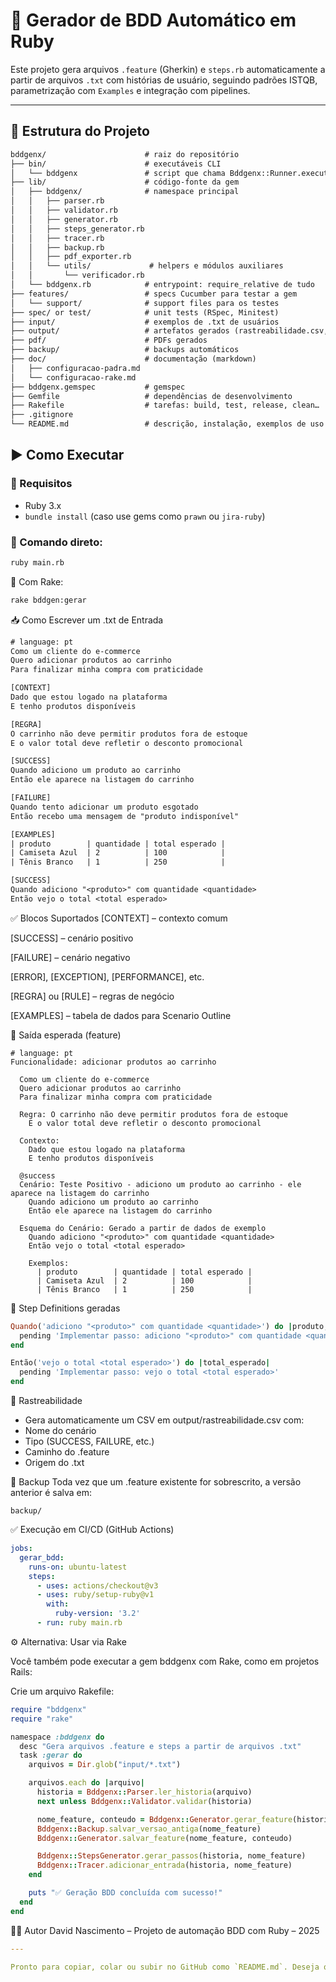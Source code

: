 # 🧪 Gerador de BDD Automático em Ruby

Este projeto gera arquivos `.feature` (Gherkin) e `steps.rb` automaticamente a partir de arquivos `.txt` com histórias de usuário, seguindo padrões ISTQB, parametrização com `Examples` e integração com pipelines.

---

## 📂 Estrutura do Projeto
```txt
bddgenx/                      # raiz do repositório
├── bin/                      # executáveis CLI
│   └── bddgenx               # script que chama Bddgenx::Runner.executar
├── lib/                      # código-fonte da gem
│   ├── bddgenx/              # namespace principal
│   │   ├── parser.rb
│   │   ├── validator.rb
│   │   ├── generator.rb
│   │   ├── steps_generator.rb
│   │   ├── tracer.rb
│   │   ├── backup.rb
│   │   ├── pdf_exporter.rb
│   │   └── utils/             # helpers e módulos auxiliares
│   │       └── verificador.rb
│   └── bddgenx.rb            # entrypoint: require_relative de tudo
├── features/                 # specs Cucumber para testar a gem
│   └── support/              # support files para os testes
├── spec/ or test/            # unit tests (RSpec, Minitest)
├── input/                    # exemplos de .txt de usuários
├── output/                   # artefatos gerados (rastreabilidade.csv, etc.)
├── pdf/                      # PDFs gerados
├── backup/                   # backups automáticos
├── doc/                      # documentação (markdown)
│   ├── configuracao-padra.md
│   └── configuracao-rake.md
├── bddgenx.gemspec           # gemspec
├── Gemfile                   # dependências de desenvolvimento
├── Rakefile                  # tarefas: build, test, release, clean…
├── .gitignore
└── README.md                 # descrição, instalação, exemplos de uso

```
## ▶️ Como Executar

### 🔧 Requisitos
- Ruby 3.x
- `bundle install` (caso use gems como `prawn` ou `jira-ruby`)

### 🏁 Comando direto:

```bash
ruby main.rb
```

🧱 Com Rake:
```bash
rake bddgen:gerar
```

📥 Como Escrever um .txt de Entrada
```txt
# language: pt
Como um cliente do e-commerce
Quero adicionar produtos ao carrinho
Para finalizar minha compra com praticidade

[CONTEXT]
Dado que estou logado na plataforma
E tenho produtos disponíveis

[REGRA]
O carrinho não deve permitir produtos fora de estoque
E o valor total deve refletir o desconto promocional

[SUCCESS]
Quando adiciono um produto ao carrinho
Então ele aparece na listagem do carrinho

[FAILURE]
Quando tento adicionar um produto esgotado
Então recebo uma mensagem de "produto indisponível"

[EXAMPLES]
| produto        | quantidade | total esperado |
| Camiseta Azul  | 2          | 100            |
| Tênis Branco   | 1          | 250            |

[SUCCESS]
Quando adiciono "<produto>" com quantidade <quantidade>
Então vejo o total <total esperado>
```
✅ Blocos Suportados
[CONTEXT] – contexto comum

[SUCCESS] – cenário positivo

[FAILURE] – cenário negativo

[ERROR], [EXCEPTION], [PERFORMANCE], etc.

[REGRA] ou [RULE] – regras de negócio

[EXAMPLES] – tabela de dados para Scenario Outline

🧠 Saída esperada (feature)
```gherkin
# language: pt
Funcionalidade: adicionar produtos ao carrinho

  Como um cliente do e-commerce
  Quero adicionar produtos ao carrinho
  Para finalizar minha compra com praticidade

  Regra: O carrinho não deve permitir produtos fora de estoque
    E o valor total deve refletir o desconto promocional

  Contexto:
    Dado que estou logado na plataforma
    E tenho produtos disponíveis

  @success
  Cenário: Teste Positivo - adiciono um produto ao carrinho - ele aparece na listagem do carrinho
    Quando adiciono um produto ao carrinho
    Então ele aparece na listagem do carrinho

  Esquema do Cenário: Gerado a partir de dados de exemplo
    Quando adiciono "<produto>" com quantidade <quantidade>
    Então vejo o total <total esperado>

    Exemplos:
      | produto        | quantidade | total esperado |
      | Camiseta Azul  | 2          | 100            |
      | Tênis Branco   | 1          | 250            |
```

🧩 Step Definitions geradas
```ruby
Quando('adiciono "<produto>" com quantidade <quantidade>') do |produto, quantidade|
  pending 'Implementar passo: adiciono "<produto>" com quantidade <quantidade>'
end

Então('vejo o total <total esperado>') do |total_esperado|
  pending 'Implementar passo: vejo o total <total esperado>'
end
```
🧾 Rastreabilidade
- Gera automaticamente um CSV em output/rastreabilidade.csv com:
- Nome do cenário
- Tipo (SUCCESS, FAILURE, etc.)
- Caminho do .feature
- Origem do .txt

🔄 Backup
Toda vez que um .feature existente for sobrescrito, a versão anterior é salva em:
```
backup/
```
✅ Execução em CI/CD (GitHub Actions)
```yaml
jobs:
  gerar_bdd:
    runs-on: ubuntu-latest
    steps:
      - uses: actions/checkout@v3
      - uses: ruby/setup-ruby@v1
        with:
          ruby-version: '3.2'
      - run: ruby main.rb
```
⚙️ Alternativa: Usar via Rake

Você também pode executar a gem bddgenx com Rake, como em projetos Rails:

Crie um arquivo Rakefile:
```ruby
require "bddgenx"
require "rake"

namespace :bddgenx do
  desc "Gera arquivos .feature e steps a partir de arquivos .txt"
  task :gerar do
    arquivos = Dir.glob("input/*.txt")

    arquivos.each do |arquivo|
      historia = Bddgenx::Parser.ler_historia(arquivo)
      next unless Bddgenx::Validator.validar(historia)

      nome_feature, conteudo = Bddgenx::Generator.gerar_feature(historia)
      Bddgenx::Backup.salvar_versao_antiga(nome_feature)
      Bddgenx::Generator.salvar_feature(nome_feature, conteudo)

      Bddgenx::StepsGenerator.gerar_passos(historia, nome_feature)
      Bddgenx::Tracer.adicionar_entrada(historia, nome_feature)
    end

    puts "✅ Geração BDD concluída com sucesso!"
  end
end

```

👨‍💻 Autor
David Nascimento – Projeto de automação BDD com Ruby – 2025
```yaml
---

Pronto para copiar, colar ou subir no GitHub como `README.md`. Deseja que eu prepare um `.zip` com tudo funcionando como entrega final?
```
